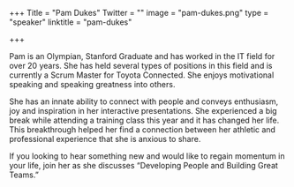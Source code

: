 +++
Title = "Pam Dukes"
Twitter = ""
image = "pam-dukes.png"
type = "speaker"
linktitle = "pam-dukes"

+++

Pam is an Olympian, Stanford Graduate and has worked in the IT field for over 20 years. She has held several types of positions in this field and is currently a Scrum Master for Toyota Connected. She enjoys motivational speaking and speaking greatness into others.

She has an innate ability to connect with people and conveys enthusiasm, joy and inspiration in her interactive presentations. She experienced a big break while attending a training class this year and it has changed her life. This breakthrough helped her find a connection between her athletic and professional experience that she is anxious to share. 

If you looking to hear something new and would like to regain momentum in your life, join her as she discusses “Developing People and Building Great Teams.”